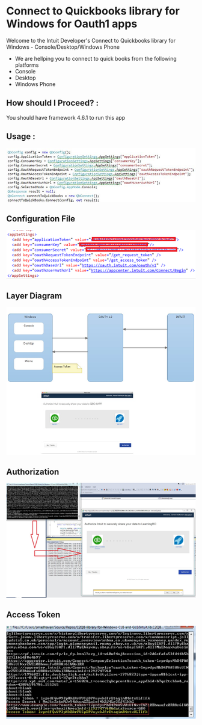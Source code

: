 Connect to Quickbooks library for Windows for Oauth1 apps
============================================

<p>Welcome to the Intuit Developer's Connect to Quickbooks library for Windows - Console/Desktop/Windows Phone</p>

<ul>
<li>We are hellping you to connect to quick books from the following platforms</li>
<li>Console</li>
<li>Desktop</li>
<li>Windows Phone</li>
</ul>

## How should I Proceed? :
You should have framework 4.6.1 to run this app

## Usage :  


![Usage](https://github.com/IntuitDeveloper/C2QB-library-for-Windows-CUI-and-GUI/blob/master/images/usage.JPG)


## Configuration File

![Configuration](https://github.com/IntuitDeveloper/C2QB-library-for-Windows-CUI-and-GUI/blob/master/images/config.png "Configuration")


## Layer Diagram

![Layer Diagram](https://github.com/IntuitDeveloper/C2QB-library-for-Windows-CUI-and-GUI/blob/master/images/oauth.jpg "Layer Diagram")

## Authorization

![Authoriation](https://github.com/IntuitDeveloper/C2QB-library-for-Windows-CUI-and-GUI/blob/master/images/authorize.jpg "Authorization")

## Access Token

![Access Token](https://github.com/IntuitDeveloper/C2QB-library-for-Windows-CUI-and-GUI/blob/master/images/accesstoken.jpg "Access Token")

